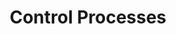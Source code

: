 ---
sidebar_position: 1
title: "Control Processes"
sidebar_label: "Control Processes"
description: "Manage running processes in Alpine Linux systems - start, stop, pause, and resume processes, send signals to processes, and control process execution."
keywords:
  - "alpine process control"
  - "process management"
  - "process signals"
  - "process execution"
  - "process lifecycle"
tags:
  - alpine
  - process-control
  - process-management
  - signals
  - execution
slug: /linux/alpine/administration/process-management/control-processes
---